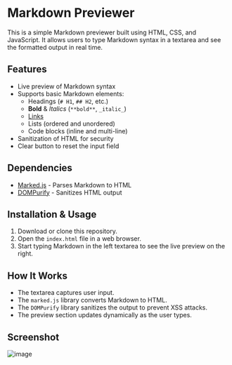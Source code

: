# Markdown Previewer

This is a simple Markdown previewer built using HTML, CSS, and JavaScript. It allows users to type Markdown syntax in a textarea and see the formatted output in real time.

## Features

- Live preview of Markdown syntax
- Supports basic Markdown elements:
  - Headings (`# H1`, `## H2`, etc.)
  - **Bold** & *Italics* (`**bold**`, `_italic_`)
  - [Links](http://example.com)
  - Lists (ordered and unordered)
  - Code blocks (inline and multi-line)
- Sanitization of HTML for security
- Clear button to reset the input field

## Dependencies

- [Marked.js](https://marked.js.org/) - Parses Markdown to HTML
- [DOMPurify](https://github.com/cure53/DOMPurify) - Sanitizes HTML output

## Installation & Usage

1. Download or clone this repository.
2. Open the `index.html` file in a web browser.
3. Start typing Markdown in the left textarea to see the live preview on the right.

## How It Works

- The textarea captures user input.
- The `marked.js` library converts Markdown to HTML.
- The `DOMPurify` library sanitizes the output to prevent XSS attacks.
- The preview section updates dynamically as the user types.

## Screenshot

![image](https://github.com/user-attachments/assets/996fea58-32ac-46d4-aa2e-7b2eb28dc6d6)
